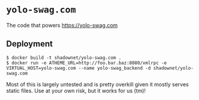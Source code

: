 # `yolo-swag.com`

The code that powers https://yolo-swag.com

## Deployment

```console
$ docker build -t shadownet/yolo-swag.com .
$ docker run -e ATHEME_URL=http://foo.bar.baz:8080/xmlrpc -e VIRTUAL_HOST=yolo-swag.com --name yolo-swag_backend -d shadownet/yolo-swag.com
```

Most of this is largely untested and is pretty overkill given it mostly serves 
static files. Use at your own risk, but it works for us (tm)!
